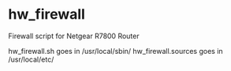 # hw_firewall
Firewall script for Netgear R7800 Router

hw_firewall.sh goes in /usr/local/sbin/
hw_firewall.sources goes in /usr/local/etc/
